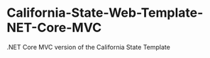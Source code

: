 # California-State-Web-Template-NET-Core-MVC
.NET Core MVC version of the California State Template
